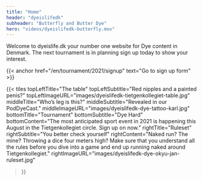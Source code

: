 ```yaml
---
title: "Home"
header: "dyeislifedk"
subheader: "Butterfly and Butter Dye"
hero: "videos/dyeislifedk-butterfly.mov"
---
```


Welcome to dyeislife.dk your number one website for Dye content in Denmark. The next tournament is in planning sign up today to show your interest.

{{< anchor href="/en/tournament/2021/signup" text="Go to sign up form" >}}

{{< tiles
  topLeftTitle="The table"
  topLeftSubtitle="Red nipples and a painted penis?"
  topLeftImageURL="images/dyeislifedk-tietgenkollegiet-table.jpg"
  middleTitle="Who’s leg is this?"
  middleSubtitle="Revealed in our PodDyeCast."
  middleImageURL="images/dyeislifedk-dye-tattoo-karl.jpg"
  bottomTitle="Tournament"
  bottomSubtitle="Dye Hard"
  bottomContent="The most anticipated sport event in 2021 is happening this August in the Tietgenkollegiet circle. Sign up on now."
  rightTitle="Ruleset"
  rightSubtitle="You better check yourself"
  rightContent="Naked run? The mine? Throwing a dice four meters high? Make sure that you understand all the rules before you dive into a game and end up running naked around Tietgenkollegiet."
  rightImageURL="images/dyeislifedk-dye-okyu-jan-ruleset.jpg"
>}}
